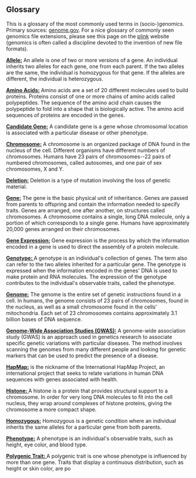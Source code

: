 ## Glossary

This is a glossary of the most commonly used terms in (socio-)genomics. Primary sources: [genome.gov](https://www.genome.gov/). For a nice glossary of commonly seen genomics file extensions, please see this page on the [plink](https://www.cog-genomics.org/plink2/formats) website (genomics is often called a discipline devoted to the invention of new file formats).

**[Allele:](https://www.genome.gov/glossary/index.cfm?id=4&textonly=true)** An allele is one of two or more versions of a gene. An individual inherits two alleles for each gene, one from each parent. If the two alleles are the same, the individual is homozygous for that gene. If the alleles are different, the individual is heterozygous.

**[Amino Acids:](https://www.genome.gov/glossary/index.cfm?id=5&textonly=true)** Amino acids are a set of 20 different molecules used to build proteins. Proteins consist of one or more chains of amino acids called polypeptides. The sequence of the amino acid chain causes the polypeptide to fold into a shape that is biologically active. The amino acid sequences of proteins are encoded in the genes.

**[Candidate Gene:](https://www.genome.gov/glossary/index.cfm?id=21&textonly=true)** A candidate gene is a gene whose chromosomal location is associated with a particular disease or other phenotype. 

**[Chromosome:](https://www.genome.gov/glossary/index.cfm?id=33&textonly=true)** A chromosome is an organized package of DNA found in the nucleus of the cell. Different organisms have different numbers of chromosomes. Humans have 23 pairs of chromosomes--22 pairs of numbered chromosomes, called autosomes, and one pair of sex chromosomes, X and Y.

**[Deletion:](https://www.genome.gov/glossary/index.cfm?id=45&textonly=true)** Deletion is a type of mutation involving the loss of genetic material. 

**[Gene:](https://www.genome.gov/glossary/index.cfm?id=70&textonly=true)** The gene is the basic physical unit of inheritance. Genes are passed from parents to offspring and contain the information needed to specify traits. Genes are arranged, one after another, on structures called chromosomes. A chromosome contains a single, long DNA molecule, only a portion of which corresponds to a single gene. Humans have approximately 20,000 genes arranged on their chromosomes.

**[Gene Expression:](https://www.genome.gov/glossary/index.cfm?id=73&textonly=true)** Gene expression is the process by which the information encoded in a gene is used to direct the assembly of a protein molecule.

**[Genotype: ](https://www.genome.gov/glossary/index.cfm?id=93&textonly=true)** A genotype is an individual's collection of genes. The term also can refer to the two alleles inherited for a particular gene. The genotype is expressed when the information encoded in the genes' DNA is used to make protein and RNA molecules. The expression of the genotype contributes to the individual's observable traits, called the phenotype.

**[Genome:](https://www.genome.gov/glossary/index.cfm?id=90&textonly=true)** The genome is the entire set of genetic instructions found in a cell. In humans, the genome consists of 23 pairs of chromosomes, found in the nucleus, as well as a small chromosome found in the cells' mitochondria. Each set of 23 chromosomes contains approximately 3.1 billion bases of DNA sequence.

**[Genome-Wide Association Studies (GWAS):](https://www.genome.gov/glossary/index.cfm?id=91&textonly=true)** A genome-wide association study (GWAS) is an approach used in genetics research to associate specific genetic variations with particular diseases. The method involves scanning the genomes from many different people and looking for genetic markers that can be used to predict the presence of a disease.

**[HapMap:](HapMap (short for "haplotype map"))** is the nickname of the International HapMap Project, an international project that seeks to relate variations in human DNA sequences with genes associated with health.

**[Histone: ](https://www.genome.gov/glossary/index.cfm?id=102&textonly=true)** A histone is a protein that provides structural support to a chromosome. In order for very long DNA molecules to fit into the cell nucleus, they wrap around complexes of histone proteins, giving the chromosome a more compact shape.

**[Homozygous:](https://www.genome.gov/glossary/index.cfm?id=105&textonly=true)** Homozygous is a genetic condition where an individual inherits the same alleles for a particular gene from both parents.

**[Phenotype:](https://www.genome.gov/glossary/index.cfm?id=152&textonly=true)** A phenotype is an individual's observable traits, such as height, eye color, and blood type. 

**[Polygenic Trait: ](https://www.genome.gov/glossary/index.cfm?id=152&textonly=true)** A polygenic trait is one whose phenotype is influenced by more than one gene. Traits that display a continuous distribution, such as height or skin color, are po
